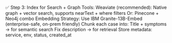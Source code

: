 
✅ Step 3: Index for Search + Graph
Tools:
Weaviate (recommended): Native graph + vector search, supports nearText + where filters
Or: Pinecone + Neo4j combo
Embedding Strategy:
Use IBM Granite-13B-Embed (enterprise-safe, on-prem friendly)
Chunk each case into:
Title + symptoms → for semantic search
Fix description → for retrieval
Store metadata: service, env, status, created_at